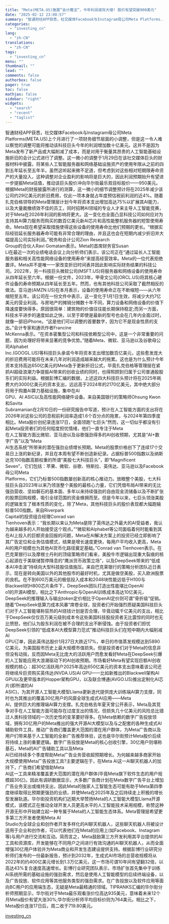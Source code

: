 ```yaml
---
title: "Meta(META.US)施展“会计魔法”，今年利润或将大增! 股价有望突破900美元"
date: "2025-02-12 23:08:57"
summary: "智通财经APP获悉，社交媒体Facebook与Instagram母公司Meta Platforms..."
categories:
  - "investing_cn"
lang:
  - "zh-CN"
translations:
  - "zh-CN"
tags:
  - "investing_cn"
menu: ""
thumbnail: ""
lead: ""
comments: false
authorbox: false
pager: true
toc: false
mathjax: false
sidebar: "right"
widgets:
  - "search"
  - "recent"
  - "taglist"
---
```


智通财经APP获悉，社交媒体Facebook与Instagram母公司Meta   
Platforms(META.US)上个月进行了一项财务细节层面的小调整，但是这一令人难以察觉的调整可能将推动该科技巨头今年的利润增加数十亿美元。这并不是因为Meta发布了新产品或大幅削减了成本，而是对用于衡量其昂贵的人工智能基础设施折旧的会计公式进行了调整。这一微小的调整于1月29日在该社交媒体巨头的财报材料中披露，将某些人工智能服务器和网络基础设施资产的使用年限从之前的四到五年延长至五年半。虽然这听起来微不足道，但考虑到对这些相对短期限寿命资产的大量投入，这种调整对企业盈利的影响将是巨大的，因此利润预期抬升有望进一步提振Meta估值，推动该巨头股价冲向华尔街最乐观目标股价——950美元。根据Meta的财报披露所进行的测算，这一微小的细节调整预计将在2025年减少该公司约29亿美元的折旧费用，仅此一项本身就占年度预估税前利润的近4%。随着扎克伯格领导的Meta管理层计划今年将资本支出增加高达75%以扩展其AI能力，以及大量裁撤绩效不佳的员工，同时招聘AI领域的专业人才来主导人工智能竞赛，对于Meta在2026年利润的影响将更大。这一变化也全面凸显科技公司如何应对为支持其AI算力服务而购买的数百亿美元新AI芯片和高性能整机服务器的短暂使用寿命。Meta现在希望采取措施使得这些设备的使用寿命比他们预期的更长。“根据实际经验延长服务器寿命可能有非常合理的理由，并且这也会在短期内减少折旧并大幅提高公司实际利润。”税务和会计公司Zion Research   
Group的合伙人Ravi Gomatam表示。Meta的首席财务官Susan   
Li在最近一次的业绩电话会议上向分析师们表示，该公司正在“通过延长人工智能服务器和相关高性能网络设备的使用寿命”来提高经营效率。Meta的一位代表拒绝置评。Meta并不是唯一一家改变折旧时间表并因此影响实际财务结果的科技公司。2022年，另一科技巨头微软公司(MSFT.US)将服务器和网络设备的使用寿命从四年延长至六年。根据一份文件，2023年，甲骨文公司(ORCL.US)将其核心硬件设备的寿命预期从四年延长至五年。然而，也有其他科技公司采取了截然相反的做法。亚马逊(AMZN.US)在本月表示，设备的使用寿命正在不断缩短——从六年缩短至五年。该公司在一份文件中表示，这一变化于1月1日生效，将减少大约7亿美元的营业利润。与房地产的摊销分摊数十年不同，算力设备和网络设备的价值下降速度要快得多。原因很简单：建筑物的价值往往能长期保持稳定;而另一方面，科技水平进步的速度如此之快，以至于即使是最新的型号也会在几年内全面过时，就像一部旧iPhone。“这是他们可以调整的首要数字，因为它不是现金性质的支出。”会计专家和通讯作者Francine   
McKenna表示。“在资本密集型公司和科技依赖型公司中，这是一个非常重要的问题，因为处理好将带来显著的竞争优势。”随着Meta、微软、亚马逊以及谷歌母公司Alphabet   
Inc.(GOOGL.US)等科技巨头承诺今年将资本支出增加数百亿美元，这些愈发庞大的折旧费用可能将在未来几年对利润造成越来越大的拖累。这也是为什么预计今年资本支持高达650亿美元的Meta急于更新折旧公式，毕竟扎克伯格等管理层在紧抓AI超级浪潮力争提振AI带来的创收业绩的同时，也得照顾到归属于公司普通股股东们的实际利益。根据彭博汇编的数据，上述这四大科技巨头预计将在2025年耗费大约3000亿美元的资本支出，远远高于2024年的2170亿美元，其中绝大部分将用于购置AI算力基础设施，集中在AI   
GPU、AI ASIC以及高性能网络硬件设备。来自美国银行的策略师Ohsung Kwon和Savita   
Subramanian在2月10日的一份研究报告中写道，预计在人工智能方面的支出将在2026年对这些公司的息税前利润率造成1.6个百分点的拖累，与2024年第四季度相比。Meta股价创纪录连涨17日，全面领跑“七巨头”然而，这一切似乎都没有引起Meta投资者们的任何程度担忧情绪，他们一直专注于Meta   
在人工智能方面比微软、亚马逊以及谷歌强劲得多的AI创收预期，尤其是“AI+数字广告”以及“Meta   
AI生态系统”所带来的潜在强劲业绩增长预期。Meta的股票价格创下了连续17个交易日上涨的新纪录，并且在本周有望不断创造新纪录。占据标普500指数以及纳斯达克100指数高额权重的所谓“美股七大科技巨头”，即“Magnificent   
Seven”，它们包括：苹果、微软、谷歌、特斯拉、英伟达、亚马逊以及Facebook母公司Meta   
Platforms，它们乃标普500指数屡创新高的核心推动力。放眼整个美股，七大科技巨头自2023年以来乃领涨整个美股的最核心力量，它们凭借布局AI带来的无比强劲营收、坚如磐石的基本面、多年以来持续强劲的自由现金流储备以及不断扩张的股票回购规模，吸引全球范围的资金蜂拥而至。但是今年以来，七巨头领涨美股的逻辑发生了根本性质的变化，除了Meta，其他科技巨头的股价表现都大幅跑输标普500指数。来自Riverpark   
Capital的投资组合经理Conrad van   
Tienhoven表示：“我长期以来认为Meta是除了英伟达之外最大的AI受益者，我认为越来越多的人开始接受这个观点。”“微软和Alphabet等公司面临着何时能看到其在AI上投入的巨额资金回报的问题，Meta在AI解决方案上的投资已经立即影响了其广告定位和业务估值模式，结果是增长速度更快，每用户平均收入更高，Meta   
AI的用户规模也为其他AI货币化路径奠定基础。”Conrad van Tienhoven表示。在巴克莱银行以及摩根士丹利的顶级策略师们看来，美股牛市逻辑出现重大裂痕的核心起源在于美联储暂停降息的“鹰派货币政策立场”，以及DeepSeek带来的“低成本AI冲击波”持续向大型科技股估值施压。来自巴克莱银行的策略分析团队近日表示，现在是转向美国以外的其他股市的最好时机，尤其是做空美股，买入欧洲股票的良机。在不到600万美元的极低投入成本和2048块性能远低于H100与Blackwell的H800芯片条件下，DeepSeek团队打造出性能堪比OpenAI   
o1的开源AI模型，相比之下Anthropic与OpenAI训练成本高达10亿美元，DeepSeek的推理输入与输出token定价相比于OpenAI定价则可谓“骨折级”促销。随着“DeepSeek低算力成本风暴”席卷全球，投资者们开始强烈质疑美国科技巨头们对于人工智能堪称狂热的AI烧钱计划是否合理，毕竟动辄千亿美元的支出，相比于DeepSeek仅仅百万美元级别成本令这些美国科技股投资者无比震惊的同时也无比愤怒，他们认为股东利润在被不合理的支出不断侵蚀。由于投资者们担忧DeepSeek引领的“低成本AI大模型算力范式”推动科技巨头们在短中期内大幅削减AI   
GPU订单，因此英伟达股价1月27日大跌近17%，单日的市值蒸发规模达到5890亿美元，为美国股市历史上最大规模市值损失。但是投资者们对于Meta的信息非但没有动摇，反而因Meta无比庞大的活跃用户而愈发看好Meta在DeepSeek引爆的人工智能应用大浪潮驱动下的AI创收预期。市场看好Meta有望实现巨额AI创收规模的核心：超30亿活跃用户2025年高达650亿美元的资本支出意味着该公司还将继续斥巨资购买英伟达(NVDA.US)AI GPU——比如新推出的Blackwell架构AI   
GPU以及更早版本的Hopper架构GPU，以及联合博通(AVGO.US)推出定制化AI芯片(即所谓的AI   
ASIC)，为其开源人工智能大模型LIama更新迭代提供庞大训练端AI算力支撑，同时也为其推出的覆盖30亿用户的风靡全球生成式AI应用——Meta   
AI，提供巨大的推理端AI算力支撑。扎克伯格去年夏天曾公开表示，Meta及其竞争对手在人工智能方面可能存在过度支出的情况，但损失几十亿美元的风险总比错过人类科技领域的一次历史性的变革要好得多。在Meta依赖的数字广告投放领域，拥有30亿用户的Meta推出的强大开源AI大模型以及与之配套的各种生成式AI辅助软件工具，推动广告商们覆盖更大范围的潜在用户群体，为Meta广告商以及用户们带来基于人工智能的全新广告推荐体验，这也是华尔街预计Meta股价后续将持续上涨的重要逻辑。数字广告投放是Meta的核心创收引擎，30亿用户则堪称基石，Meta的AI广告辅助工具以及Meta   
AI已经持续多个季度帮助Meta广告业务营收超预期增长。为何越来越多商家开始大规模使用Meta广告投放工具?主要逻辑在于，在Meta AI这一AI聊天机器人的加持下，广告商们希望借助Meta   
AI这一工具来精准覆盖更大范围的潜在用户群体(毕竟Meta旗下软件生态的用户规模超30亿)。因此有调研数据显示，大多数广告商计划在Meta数字广告平台上增加广告业务支出或维持支出，因此Meta的独家人工智能生态可能有助于Meta第四季度继续取得比预期更强劲的业绩，并使Meta在2025年及之后持续走上积极的增长型发展轨道。华尔街投资机构们近期大举赞扬Meta的人工智能大模型Llama开源模式，该模式正在推动全球开发人员更高水平的人工智能技术采用规模，称赞这种开源无形中开始建立起一种专属于Meta的人工智能生态体系。Meta管理层希望更多第三方开发者使用Meta AI   
Studio为全球企业和创作者开发多样化的AI聊天机器人，这些聊天机器人将被设计适用于企业和创作者，可以代表他们在Meta的应用上(如Facebook、Instagram等)与用户进行交流和互动。简而言之，Meta鼓励第三方开发利用其平台提供的AI工具和资源库，开发能够在不同用户之间进行有效沟通的AI聊天机器人，从而全面增强30亿用户体验并为Meta商业和开发生态建设提供支持。根据彭博行业研究分析师们发布的一份最新报告，预计到2032年，生成式AI市场的总营收规模将从2022年的约400亿美元增长到1.3万亿美元，这一市场可谓10年间有望翻32倍，以高达43%复合速度高速增长。彭博行业研究团队表示，市场扩张首先集中于训练AI系统所需的基础设施的强劲需求，然后是使用人工智能模型的后续终端设备，以及广告投放、软件应用等其他服务类型的强劲需求。在广告投放以及软件应用等面向BC用户的应用端生态，无疑是Meta最精通的领域。TIPRANKS汇编的华尔街分析师预期显示，华尔街对于Meta最乐观看涨价位高达935美元，意味着未来12个月Meta股价有望大涨30%;华尔街分析师平均目标价则为764美元。相比之下，Meta股价连涨17日后，周二收于719.80美元。

[investing_cn](https://cn.investing.com/news/stock-market-news/article-2668491)
